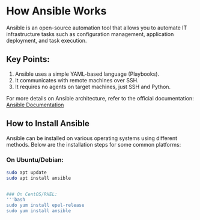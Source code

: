 # How Ansible Works

Ansible is an open-source automation tool that allows you to automate IT infrastructure tasks such as configuration management, application deployment, and task execution.

## Key Points:
1. Ansible uses a simple YAML-based language (Playbooks).
2. It communicates with remote machines over SSH.
3. It requires no agents on target machines, just SSH and Python.

For more details on Ansible architecture, refer to the official documentation: [Ansible Documentation](https://docs.ansible.com/)

## How to Install Ansible

Ansible can be installed on various operating systems using different methods. Below are the installation steps for some common platforms:

### On Ubuntu/Debian:
```bash
sudo apt update
sudo apt install ansible


### On CentOS/RHEL:
'''bash
sudo yum install epel-release
sudo yum install ansible

